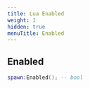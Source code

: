 ```yaml
---
title: Lua Enabled
weight: 1
hidden: true
menuTitle: Enabled
---
```

## Enabled
```lua
spawn:Enabled(); -- bool
```
